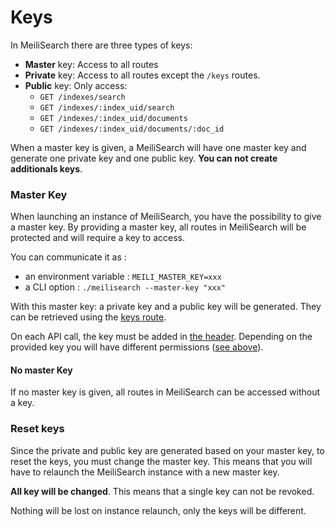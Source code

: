 # Keys

In MeiliSearch there are three types of keys:

- **Master** key: Access to all routes
- **Private** key: Access to all routes except the `/keys` routes.
- **Public** key: Only access:
    - `GET /indexes/search`
    - `GET /indexes/:index_uid/search`
    - `GET /indexes/:index_uid/documents`
    - `GET /indexes/:index_uid/documents/:doc_id`

When a master key is given, a MeiliSearch will have one master key and generate one private key and one public key. **You can not create additionals keys**.

### Master Key

When launching an instance of MeiliSearch, you have the possibility to give a master key. By providing a master key, all routes in MeiliSearch will be protected and will require a key to access.

You can communicate it as :
- an environment variable : `MEILI_MASTER_KEY=xxx`
- a CLI option : `./meilisearch --master-key "xxx"`

With this master key: a private key and a public key will be generated. They can be retrieved using the [keys route](/references/keys.md).

On each API call, the key must be added in [the header](/references/#authentication). Depending on the provided key you will have different permissions ([see above](/guides/advanced_guides/keys.md)).

#### No master Key
If no master key is given, all routes in MeiliSearch can be accessed without a key.

### Reset keys

Since the private and public key are generated based on your master key, to reset the keys, you must change the master key.
This means that you will have to relaunch the MeiliSearch instance with a new master key.

**All key will be changed**. This means that a single key can not be revoked.

Nothing will be lost on instance relaunch, only the keys will be different.
